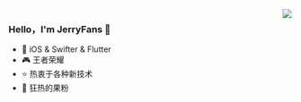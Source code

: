 <img align="right" src="https://github-readme-stats.vercel.app/api?username=JerryFans&show_icons=true&theme=default_repocard&hide_title=true" />

### Hello，I'm JerryFans 👋

- :hammer: iOS & Swifter & Flutter
- :video_game: 王者荣耀
- :star: 热衷于各种新技术
- :apple: 狂热的果粉

<!--
**JerryFans/JerryFans** is a ✨ _special_ ✨ repository because its `README.md` (this file) appears on your GitHub profile.

Here are some ideas to get you started:

- 🔭 I’m currently working on ...
- 🌱 I’m currently learning ...
- 👯 I’m looking to collaborate on ...
- 🤔 I’m looking for help with ...
- 💬 Ask me about ...
- 📫 How to reach me: ...
- 😄 Pronouns: ...
- ⚡ Fun fact: ...
-->
